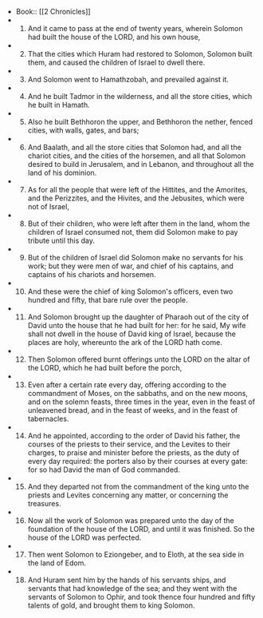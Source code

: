 - Book:: [[2 Chronicles]]
- 1. And it came to pass at the end of twenty years, wherein Solomon had built the house of the LORD, and his own house,
- 2. That the cities which Huram had restored to Solomon, Solomon built them, and caused the children of Israel to dwell there.
- 3. And Solomon went to Hamathzobah, and prevailed against it.
- 4. And he built Tadmor in the wilderness, and all the store cities, which he built in Hamath.
- 5. Also he built Bethhoron the upper, and Bethhoron the nether, fenced cities, with walls, gates, and bars;
- 6. And Baalath, and all the store cities that Solomon had, and all the chariot cities, and the cities of the horsemen, and all that Solomon desired to build in Jerusalem, and in Lebanon, and throughout all the land of his dominion.
- 7. As for all the people that were left of the Hittites, and the Amorites, and the Perizzites, and the Hivites, and the Jebusites, which were not of Israel,
- 8. But of their children, who were left after them in the land, whom the children of Israel consumed not, them did Solomon make to pay tribute until this day.
- 9. But of the children of Israel did Solomon make no servants for his work; but they were men of war, and chief of his captains, and captains of his chariots and horsemen.
- 10. And these were the chief of king Solomon's officers, even two hundred and fifty, that bare rule over the people.
- 11. And Solomon brought up the daughter of Pharaoh out of the city of David unto the house that he had built for her: for he said, My wife shall not dwell in the house of David king of Israel, because the places are holy, whereunto the ark of the LORD hath come.
- 12. Then Solomon offered burnt offerings unto the LORD on the altar of the LORD, which he had built before the porch,
- 13. Even after a certain rate every day, offering according to the commandment of Moses, on the sabbaths, and on the new moons, and on the solemn feasts, three times in the year, even in the feast of unleavened bread, and in the feast of weeks, and in the feast of tabernacles.
- 14. And he appointed, according to the order of David his father, the courses of the priests to their service, and the Levites to their charges, to praise and minister before the priests, as the duty of every day required: the porters also by their courses at every gate: for so had David the man of God commanded.
- 15. And they departed not from the commandment of the king unto the priests and Levites concerning any matter, or concerning the treasures.
- 16. Now all the work of Solomon was prepared unto the day of the foundation of the house of the LORD, and until it was finished. So the house of the LORD was perfected.
- 17. Then went Solomon to Eziongeber, and to Eloth, at the sea side in the land of Edom.
- 18. And Huram sent him by the hands of his servants ships, and servants that had knowledge of the sea; and they went with the servants of Solomon to Ophir, and took thence four hundred and fifty talents of gold, and brought them to king Solomon.
